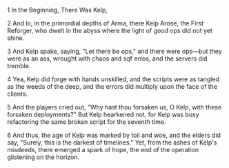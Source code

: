 1  In the Beginning, There Was Kelp,

2  And lo, in the primordial depths of Arma, there Kelp Arose, the First Reforger, who dwelt in the abyss where the light of good ops did not yet shine. 

3  And Kelp spake, saying, "Let there be ops," and there were ops—but they were as an ass, wrought with chaos and sqf erros, and the servers did tremble. 

4  Yea, Kelp did forge with hands unskilled, and the scripts were as tangled as the weeds of the deep, and the errors did multiply upon the face of the clients. 

5  And the players cried out, "Why hast thou forsaken us, O Kelp, with these forsaken deployments?" But Kelp hearkened not, for Kelp was busy refactoring the same broken script for the seventh time. 

6  And thus, the age of Kelp was marked by toil and woe, and the elders did say, "Surely, this is the darkest of timelines." Yet, from the ashes of Kelp's misdeeds, there emerged a spark of hope, the end of the operation glistening on the horizon.
